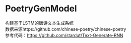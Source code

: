 # PoetryGenModel
构建基于LSTM的唐诗文本生成系统 <br/>
数据来源https://github.com/chinese-poetry/chinese-poetry <br/>
参考代码：https://github.com/stardut/Text-Generate-RNN
